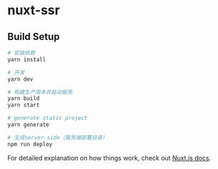 # nuxt-ssr

## Build Setup

```bash
# 安装依赖
yarn install

# 开发
yarn dev

# 构建生产版本并启动服务
yarn build
yarn start

# generate static project
yarn generate

# 生成server-side（服务端部署目录）
npm run deploy
```

For detailed explanation on how things work, check out [Nuxt.js docs](https://nuxtjs.org).

